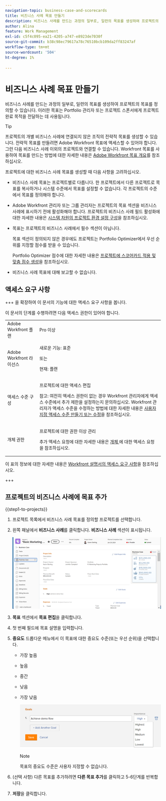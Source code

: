```yaml
---
navigation-topic: business-case-and-scorecards
title: 비즈니스 사례 목표 만들기
description: 비즈니스 사례를 만드는 과정의 일부로, 일련의 목표를 생성하여 프로젝트의 목표를 정의할 수 있습니다. 비즈니스 사례 목표는 프로젝트 완료를 위해 Portfolio 관리자 또는 프로젝트 스폰서와 통신하는 데 사용됩니다.
author: Alina
feature: Work Management
exl-id: c5f4c095-ea21-4205-a747-e8923de7030f
source-git-commit: b38c98ec79617a78c76510bcb109da2ff83247af
workflow-type: tm+mt
source-wordcount: '504'
ht-degree: 1%

---
```


# 비즈니스 사례 목표 만들기

<!-- Audited: 4/2025 -->

비즈니스 사례를 만드는 과정의 일부로, 일련의 목표를 생성하여 프로젝트의 목표를 정의할 수 있습니다. 이러한 목표는 Portfolio 관리자 또는 프로젝트 스폰서에게 프로젝트 완료 목적을 전달하는 데 사용됩니다.

<!--
<p data-mc-conditions="QuicksilverOrClassic.Draft mode">(NOTE: below snippet: NWE only, not classic)</p>
-->

>[!TIP]
>
>프로젝트의 개별 비즈니스 사례에 연결되지 않은 조직의 전략적 목표를 생성할 수 있습니다. 전략적 목표를 만들려면 Adobe Workfront 목표에 액세스할 수 있어야 합니다. 그런 다음 비즈니스 사례 이외의 프로젝트와 연결할 수 있습니다. Workfront 목표를 사용하여 목표를 만드는 방법에 대한 자세한 내용은 [Adobe Workfront 목표 개요](../../../workfront-goals/goal-management/wf-goals-overview.md)를 참조하십시오.

프로젝트에 대한 비즈니스 사례 목표를 생성할 때 다음 사항을 고려하십시오.

* 비즈니스 사례 목표는 프로젝트별로 다릅니다. 한 프로젝트에서 다른 프로젝트로 목표를 복사하거나 시스템 수준에서 목표를 설정할 수 없습니다. 각 프로젝트의 수준에서 목표를 정의해야 합니다.
* Adobe Workfront 관리자 또는 그룹 관리자는 프로젝트의 목표 섹션을 비즈니스 사례에 표시하기 전에 활성화해야 합니다. 프로젝트의 비즈니스 사례 필드 활성화에 대한 자세한 내용은 [시스템 차원의 프로젝트 환경 설정 구성](../../../administration-and-setup/set-up-workfront/configure-system-defaults/set-project-preferences.md)을 참조하십시오.

* 목표는 프로젝트의 비즈니스 사례에서 필수 섹션이 아닙니다.

  목표 섹션이 정의되지 않은 경우에도 프로젝트는 Portfolio Optimizer에서 우선 순위를 지정할 점수를 받을 수 있습니다.

  Portfolio Optimizer 점수에 대한 자세한 내용은 [프로젝트에 스코어카드 적용 및 맞춤 점수 생성](../../../manage-work/projects/define-a-business-case/apply-scorecard-to-project-to-generate-alignment-score.md)을 참조하십시오.

* 비즈니스 사례 목표에 대해 보고할 수 없습니다.

## 액세스 요구 사항

+++ 을 확장하여 이 문서의 기능에 대한 액세스 요구 사항을 봅니다.

이 문서의 단계를 수행하려면 다음 액세스 권한이 있어야 합니다.

<table style="table-layout:auto"> 
 <col> 
 </col> 
 <col> 
 </col> 
 <tbody> 
  <tr> 
   <td role="rowheader">Adobe Workfront 플랜</td> 
   <td> <p>Pro 이상</p> </td> 
  </tr> 
  <tr> 
   <td role="rowheader">Adobe Workfront 라이선스</td>
   <td> 
   <p>새로운 기능: 표준</p> 
   <p>또는</p>
   <p>현재: 플랜 </p> 
   </td> 
  </tr> 
  <tr> 
   <td role="rowheader">액세스 수준 구성</td> 
   <td> <p>프로젝트에 대한 액세스 편집</p> <p>참고: 여전히 액세스 권한이 없는 경우 Workfront 관리자에게 액세스 수준에서 추가 제한을 설정하는지 문의하십시오. Workfront 관리자가 액세스 수준을 수정하는 방법에 대한 자세한 내용은 <a href="../../../administration-and-setup/add-users/configure-and-grant-access/create-modify-access-levels.md" class="MCXref xref">사용자 지정 액세스 수준 만들기 또는 수정</a>을 참조하십시오.</p> </td> 
  </tr> 
  <tr> 
   <td role="rowheader">개체 권한</td> 
   <td> <p>프로젝트에 대한 권한 이상 관리</p> <p>추가 액세스 요청에 대한 자세한 내용은 <a href="../../../workfront-basics/grant-and-request-access-to-objects/request-access.md" class="MCXref xref">개체 </a>에 대한 액세스 요청 을 참조하십시오.</p> </td> 
  </tr> 
 </tbody> 
</table>

이 표의 정보에 대한 자세한 내용은 [Workfront 설명서의 액세스 요구 사항](/help/quicksilver/administration-and-setup/add-users/access-levels-and-object-permissions/access-level-requirements-in-documentation.md)을 참조하십시오.

+++

## 프로젝트의 비즈니스 사례에 목표 추가

{{step1-to-projects}}

1. 프로젝트 목록에서 비즈니스 사례 목표를 정의할 프로젝트를 선택합니다.
1. 왼쪽 패널에서 **비즈니스 사례**&#x200B;를 클릭합니다. **비즈니스 사례** 섹션이 표시됩니다.

   ![비즈니스 사례 정보](assets/business-case-page-info-goals-expenses-nwe-350x123.png)

1. **목표** 섹션에서 **목표 편집**&#x200B;을 클릭합니다.

1. 첫 번째 필드에 목표 설명을 입력합니다.

1. **중요도** 드롭다운 메뉴에서 이 목표에 대한 중요도 수준(또는 우선 순위)을 선택합니다.

   * 가장 높음
   * 높음
   * 중간
   * 낮음
   * 가장 낮음

     ![중요도](assets/g1-350x76.png)

     >[!NOTE]
     >
     >목표의 중요도 수준은 사용자 지정할 수 없습니다.

1. (선택 사항) 다른 목표를 추가하려면 **다른 목표 추가**&#x200B;를 클릭하고 5-6단계를 반복합니다.

1. **저장**&#x200B;을 클릭합니다.
